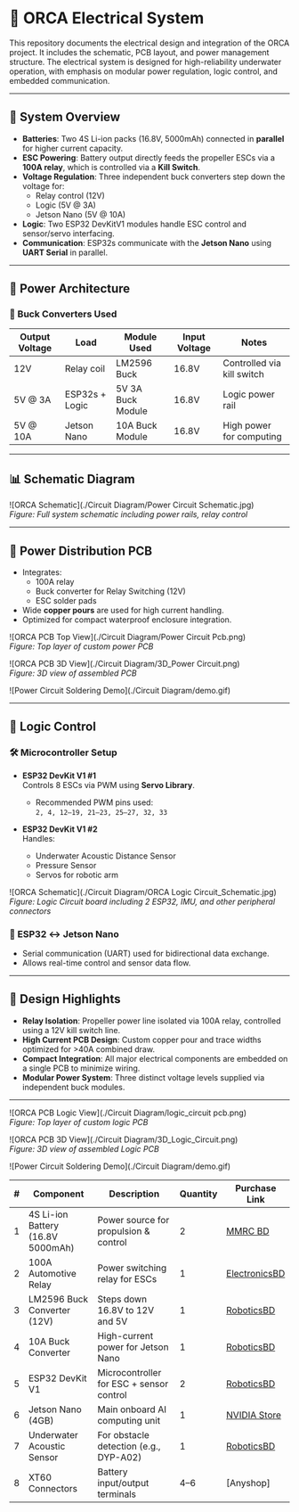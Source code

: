 # 🐋 ORCA Electrical System

This repository documents the electrical design and integration of the ORCA project. It includes the schematic, PCB layout, and power management structure. The electrical system is designed for high-reliability underwater operation, with emphasis on modular power regulation, logic control, and embedded communication.

---

## 📐 System Overview

- **Batteries**: Two 4S Li-ion packs (16.8V, 5000mAh) connected in **parallel** for higher current capacity.
- **ESC Powering**: Battery output directly feeds the propeller ESCs via a **100A relay**, which is controlled via a **Kill Switch**.
- **Voltage Regulation**: Three independent buck converters step down the voltage for:
  - Relay control (12V)
  - Logic (5V @ 3A)
  - Jetson Nano (5V @ 10A)
- **Logic**: Two ESP32 DevKitV1 modules handle ESC control and sensor/servo interfacing.
- **Communication**: ESP32s communicate with the **Jetson Nano** using **UART Serial** in parallel.

---

## 🔋 Power Architecture

### 🔌 Buck Converters Used

| Output Voltage | Load           | Module Used     | Input Voltage | Notes                        |
|----------------|----------------|------------------|----------------|-------------------------------|
| 12V            | Relay coil     | LM2596 Buck       | 16.8V          | Controlled via kill switch   |
| 5V @ 3A        | ESP32s + Logic | 5V 3A Buck Module | 16.8V          | Logic power rail             |
| 5V @ 10A       | Jetson Nano    | 10A Buck Module   | 16.8V          | High power for computing     |

---

## 📊 Schematic Diagram

![ORCA Schematic](./Circuit Diagram/Power Circuit Schematic.jpg)  
*Figure: Full system schematic including power rails, relay control*

---

## 🧩 Power Distribution PCB

- Integrates:
  - 100A relay
  - Buck converter for Relay Switching (12V)
  - ESC solder pads
- Wide **copper pours** are used for high current handling.
- Optimized for compact waterproof enclosure integration.

![ORCA PCB Top View](./Circuit Diagram/Power Circuit Pcb.png)  
*Figure: Top layer of custom power PCB*

![ORCA PCB 3D View](./Circuit Diagram/3D_Power Circuit.png)  
*Figure: 3D view of assembled PCB*

![Power Circuit Soldering Demo](./Circuit Diagram/demo.gif)

---

## 🧠 Logic Control

### 🛠️ Microcontroller Setup

- **ESP32 DevKit V1 #1**  
  Controls 8 ESCs via PWM using **Servo Library**.
  - Recommended PWM pins used:  
    `2, 4, 12–19, 21–23, 25–27, 32, 33`

- **ESP32 DevKit V1 #2**  
  Handles:
  - Underwater Acoustic Distance Sensor
  - Pressure Sensor
  - Servos for robotic arm

![ORCA Schematic](./Circuit Diagram/ORCA Logic Circuit_Schematic.jpg)  
*Figure: Logic Circuit board including 2 ESP32, IMU, and other peripheral connectors*

### 🔄 ESP32 ↔ Jetson Nano

- Serial communication (UART) used for bidirectional data exchange.
- Allows real-time control and sensor data flow.

---

## 🧱 Design Highlights

- **Relay Isolation**: Propeller power line isolated via 100A relay, controlled using a 12V kill switch line.
- **High Current PCB Design**: Custom copper pour and trace widths optimized for >40A combined draw.
- **Compact Integration**: All major electrical components are embedded on a single PCB to minimize wiring.
- **Modular Power System**: Three distinct voltage levels supplied via independent buck modules.

---

![ORCA PCB Logic View](./Circuit Diagram/logic_circuit pcb.png)  
*Figure: Top layer of custom logic PCB*

![ORCA PCB 3D View](./Circuit Diagram/3D_Logic_Circuit.png)  
*Figure: 3D view of assembled Logic PCB*

![Power Circuit Soldering Demo](./Circuit Diagram/demo.gif)

| #  | Component                         | Description                              | Quantity | Purchase Link                                                                                                                         |
| -- | --------------------------------- | ---------------------------------------- | -------- | ------------------------------------------------------------------------------------------------------------------------------------- |
| 1  | 4S Li-ion Battery (16.8V 5000mAh) | Power source for propulsion & control    | 2        | [MMRC BD](https://www.mmrcbd.com/bt-14-8v-5200mah-65c-4s-lipo-battery)   |
| 2  | 100A Automotive Relay             | Power switching relay for ESCs           | 1        | [ElectronicsBD](https://www.electronics.com.bd/components-price-in-Bangladesh/12vdc-100a-heavy-duty-double-contacts-5-contacts-silver-contacts-automatic-relay) |
| 3  | LM2596 Buck Converter (12V)       | Steps down 16.8V to 12V and 5V           | 1        | [RoboticsBD](https://store.roboticsbd.com/components/1524-lm2596-dc-dc-step-down-buck-converter-with-digital-tube-display-robotics-bangladesh.html)                                                                                                                                                                      |
| 4  | 10A Buck Converter             | High-current power for Jetson Nano       | 1        | [RoboticsBD](https://store.roboticsbd.com/power-module-adapter/1764-voltage-regulator-buck-converter-max-5-40v-to-12-36v-step-down-robotics-bangladesh.html)                                                                                        |
| 5  | ESP32 DevKit V1                   | Microcontroller for ESC + sensor control | 2        | [RoboticsBD](https://store.roboticsbd.com/development-boards/2266-esp32-dev-board-ch340-usb-c-robotics-bangladesh.html)                                                                                        |
| 6  | Jetson Nano (4GB)                 | Main onboard AI computing unit           | 1        | [NVIDIA Store](https://developer.nvidia.com/embedded/jetson-nano-developer-kit)                                                                                     |
| 7  | Underwater Acoustic Sensor        | For obstacle detection (e.g., DYP-A02)   | 1        | [RoboticsBD](https://store.roboticsbd.com/underwater-robotics/3096-ip68-underwater-ultrasonic-obstacle-avoidance-sensor-3m-uart-robotics-bangladesh.html)                                            |                           |
| 8 | XT60 Connectors                   | Battery input/output terminals           | 4–6      | [Anyshop]                                                                              |

